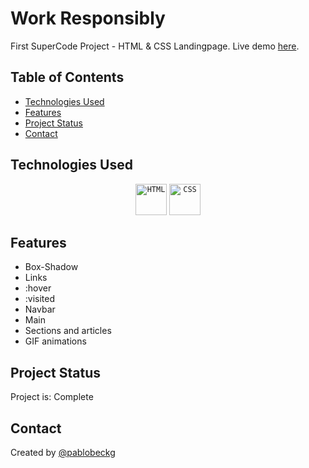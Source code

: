 # Work Responsibly

First SuperCode Project - HTML & CSS Landingpage.
Live demo [here](https://pablobeckg.github.io/Projekt_Work-Responsibilty/).

## Table of Contents
* [Technologies Used](#technologies-used)
* [Features](#features)
* [Project Status](#project-status)
* [Contact](#contact)

## Technologies Used
<div align="center">
    <code><img width="50" src="https://user-images.githubusercontent.com/25181517/192158954-f88b5814-d510-4564-b285-dff7d6400dad.png" alt="HTML" title="HTML"/></code>
    <code><img width="50" src="https://user-images.githubusercontent.com/25181517/183898674-75a4a1b1-f960-4ea9-abcb-637170a00a75.png" alt="CSS" title="CSS"/></code>
</div>

## Features

- Box-Shadow
- Links
- :hover
- :visited
- Navbar
- Main
- Sections and articles
- GIF animations

## Project Status
Project is: Complete 

## Contact
Created by [@pablobeckg](https://github.com/pablobeckg)
